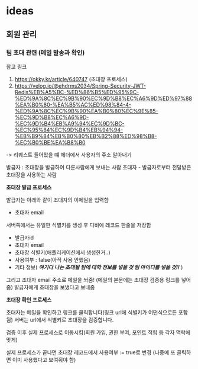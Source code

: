 # ideas

## 회원 관리

### 팀 초대 관련 (메일 발송과 확인)

참고 링크 
1. https://okky.kr/article/640747 (초대장 프로세스)   
2. https://velog.io/@ehdrms2034/Spring-Security-JWT-Redis%EB%A5%BC-%ED%86%B5%ED%95%9C-%ED%9A%8C%EC%9B%90%EC%9D%B8%EC%A6%9D%ED%97%88%EA%B0%80-%EA%B5%AC%ED%98%84-4-%ED%9A%8C%EC%9B%90%EA%B0%80%EC%9E%85-%EC%9D%B8%EC%A6%9D-%EC%9D%B4%EB%A9%94%EC%9D%BC-%EC%95%84%EC%9D%B4%EB%94%94-%EB%B9%84%EB%B0%80%EB%B2%88%ED%98%B8-%EC%B0%BE%EA%B8%B0

-> 리퀘스트 들어왔을 떄 헤더에서 사용자의 주소 알아내기 

발급자 : 초대장을 발급하여 다른사람에게 보내는 사람
초대자 - 발급자로부터 전달받은 초대장을 사용하는 사람

**초대장 발급 프로세스**

발급자는 아래와 같이 초대자의 이메일을 입력함

* 초대자 email

서버쪽에서는 유일한 식별키를 생성 후 디비에 레코드 한줄을 저장함     

* 발급자id
* 초대자 email
* 초대장 식별키(애플리케이션에서 생성한거..)
* 사용여부 : false(아직 사용 안했음)
* 기타 정보( _**여기다 나는 초대될 팀에 대학 정보를 넣을 것 팀 아이디를 넣을 것!!**_ )

그리고 초대자 email 주소로 메일을 쏴줌!
(메일의 본문에는 초대장 검증용 링크를 넣어줌)
발급자에게 초대장을 보냈다고 보내줌 

**초대장 확인 프로세스**

초대자는 메일을 확인하고 링크를 클릭합니다(링크 url에 식별키가 어떤식으로든 포함됨)
서버는 url에서 식별키로 초대장을 검증합니다.

검증 이후 실제 프로세스로 이동시킴(회원 가입, 권한 부여, 포인트 적립 등 각자 맥락에 맞게)

실제 프로세스가 끝나면 초대장 레코드에서 사용여부 := true로 변경 (나중에 또 클릭하면 이미 사용했다고 보여줘야 함)